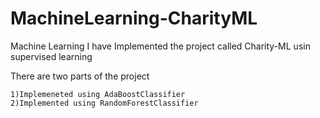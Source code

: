 # MachineLearning-CharityML
Machine Learning
I have Implemented the project called Charity-ML usin supervised learning

  There are two parts of the project 
  
    1)Implemeneted using AdaBoostClassifier 
    2)Implemented using RandomForestClassifier
